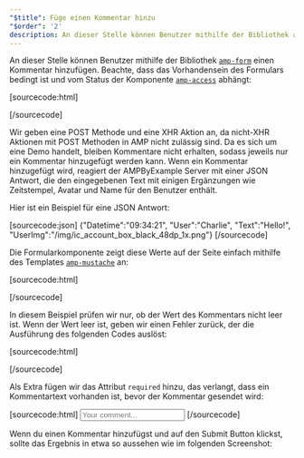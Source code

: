 ```yaml
---
"$title": Füge einen Kommentar hinzu
"$order": '2'
description: An dieser Stelle können Benutzer mithilfe der Bibliothek amp-form einen Kommentar hinzufügen. Beachte, dass das Vorhandensein des Formulars bedingt ist und vom Status der Komponente amp-access abhängt …
---
```


<amp-img src="/static/img/comment.png" alt="Add comment" height="325" width="300"></amp-img>

An dieser Stelle können Benutzer mithilfe der Bibliothek [`amp-form`](../../../../documentation/components/reference/amp-form.md) einen Kommentar hinzufügen. Beachte, dass das Vorhandensein des Formulars bedingt ist und vom Status der Komponente [`amp-access`](../../../../documentation/components/reference/amp-access.md) abhängt:

[sourcecode:html]
<form amp-access="loggedIn" amp-access-hide method="post" action-xhr="<%host%>/samples_templates/comment_section/submit-comment-xhr" target="_top">
[/sourcecode]

Wir geben eine POST Methode und eine XHR Aktion an, da nicht-XHR Aktionen mit POST Methoden in AMP nicht zulässig sind. Da es sich um eine Demo handelt, bleiben Kommentare nicht erhalten, sodass jeweils nur ein Kommentar hinzugefügt werden kann. Wenn ein Kommentar hinzugefügt wird, reagiert der AMPByExample Server mit einer JSON Antwort, die den eingegebenen Text mit einigen Ergänzungen wie Zeitstempel, Avatar und Name für den Benutzer enthält.

Hier ist ein Beispiel für eine JSON Antwort:

[sourcecode:json]
{"Datetime":"09:34:21",
"User":"Charlie",
"Text":"Hello!",
"UserImg":"/img/ic_account_box_black_48dp_1x.png"}
[/sourcecode]

Die Formularkomponente zeigt diese Werte auf der Seite einfach mithilfe des Templates [`amp-mustache`](../../../../documentation/components/reference/amp-mustache.md) an:

[sourcecode:html]
<div submit-success>
  <template type="amp-mustache">
    <div class="comment-user">
      <amp-img width="44" class="user-avatar" height="44" alt="user" src="{{UserImg}}"></amp-img>
      <div class="card comment">
        <p><span class="user">{% raw %}{{User}}{% endraw %}</span><span class="date">{% raw %}{{Datetime}}{% endraw %}</span></p>
        <p>{% raw %}{{Text}}{% endraw %}</p>
      </div>
    </div>
  </template>
</div>
[/sourcecode]

In diesem Beispiel prüfen wir nur, ob der Wert des Kommentars nicht leer ist. Wenn der Wert leer ist, geben wir einen Fehler zurück, der die Ausführung des folgenden Codes auslöst:

[sourcecode:html]
<div submit-error>
  <template type="amp-mustache">
    Error! Looks like something went wrong with your comment, please try to submit it again.
  </template>
</div>
[/sourcecode]

Als Extra fügen wir das Attribut `required` hinzu, das verlangt, dass ein Kommentartext vorhanden ist, bevor der Kommentar gesendet wird:

<amp-img src="/static/img/enforce-comment.png" alt="Enforce comment" height="325" width="300"></amp-img>

[sourcecode:html]
<input type="text" class="data-input" name="text" placeholder="Your comment..." required>
[/sourcecode]

Wenn du einen Kommentar hinzufügst und auf den Submit Button klickst, sollte das Ergebnis in etwa so aussehen wie im folgenden Screenshot:

<amp-img src="/static/img/logout-button.png" alt="Comment added" height="352" width="300"></amp-img>
